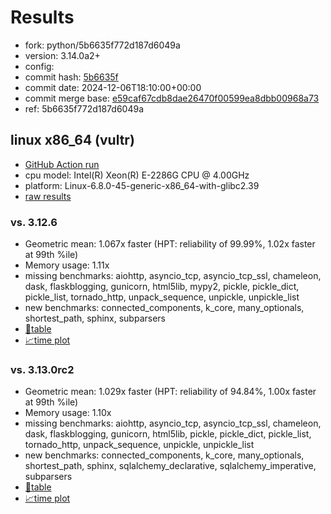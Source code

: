 # Results

- fork: python/5b6635f772d187d6049a
- version: 3.14.0a2+
- config: 
- commit hash: [5b6635f](https://github.com/python/cpython/commit/5b6635f)
- commit date: 2024-12-06T18:10:00+00:00
- commit merge base: [e59caf67cdb8dae26470f00599ea8dbb00968a73](https://github.com/python/cpython/commit/e59caf67cdb8dae26470f00599ea8dbb00968a73)
- ref: 5b6635f772d187d6049a

## linux x86_64 (vultr)

- [GitHub Action run](https://github.com/facebookexperimental/free-threading-benchmarking/actions/runs/12242759347)
- cpu model: Intel(R) Xeon(R) E-2286G CPU @ 4.00GHz
- platform: Linux-6.8.0-45-generic-x86_64-with-glibc2.39
- [raw results](bm-20241206-vultr-x86_64-python-5b6635f772d187d6049a-3.14.0a2%2B-5b6635f.json)

### vs. 3.12.6

- Geometric mean: 1.067x faster (HPT: reliability of 99.99%, 1.02x faster at 99th %ile)
- Memory usage: 1.11x
- missing benchmarks: aiohttp, asyncio_tcp, asyncio_tcp_ssl, chameleon, dask, flaskblogging, gunicorn, html5lib, mypy2, pickle, pickle_dict, pickle_list, tornado_http, unpack_sequence, unpickle, unpickle_list
- new benchmarks: connected_components, k_core, many_optionals, shortest_path, sphinx, subparsers
- [📄table](bm-20241206-vultr-x86_64-python-5b6635f772d187d6049a-3.14.0a2%2B-5b6635f-vs-3.12.6.md)
- [📈time plot](bm-20241206-vultr-x86_64-python-5b6635f772d187d6049a-3.14.0a2%2B-5b6635f-vs-3.12.6.svg)

### vs. 3.13.0rc2

- Geometric mean: 1.029x faster (HPT: reliability of 94.84%, 1.00x faster at 99th %ile)
- Memory usage: 1.10x
- missing benchmarks: aiohttp, asyncio_tcp, asyncio_tcp_ssl, chameleon, dask, flaskblogging, gunicorn, html5lib, pickle, pickle_dict, pickle_list, tornado_http, unpack_sequence, unpickle, unpickle_list
- new benchmarks: connected_components, k_core, many_optionals, shortest_path, sphinx, sqlalchemy_declarative, sqlalchemy_imperative, subparsers
- [📄table](bm-20241206-vultr-x86_64-python-5b6635f772d187d6049a-3.14.0a2%2B-5b6635f-vs-3.13.0rc2.md)
- [📈time plot](bm-20241206-vultr-x86_64-python-5b6635f772d187d6049a-3.14.0a2%2B-5b6635f-vs-3.13.0rc2.svg)

